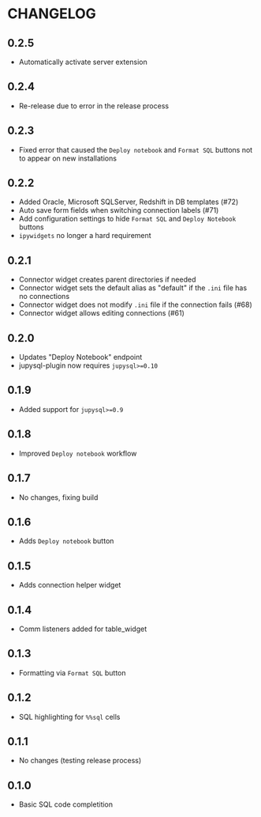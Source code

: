 # CHANGELOG

## 0.2.5

* Automatically activate server extension

## 0.2.4

* Re-release due to error in the release process

## 0.2.3

* Fixed error that caused the `Deploy notebook` and `Format SQL` buttons not to appear on new installations

## 0.2.2

* Added Oracle, Microsoft SQLServer, Redshift in DB templates (#72)
* Auto save form fields when switching connection labels (#71)
* Add configuration settings to hide `Format SQL` and `Deploy Notebook` buttons
* `ipywidgets` no longer a hard requirement

## 0.2.1

* Connector widget creates parent directories if needed
* Connector widget sets the default alias as "default" if the `.ini` file has no connections
* Connector widget does not modify `.ini` file if the connection fails (#68)
* Connector widget allows editing connections (#61)


## 0.2.0

* Updates "Deploy Notebook" endpoint
* jupysql-plugin now requires `jupysql>=0.10`

## 0.1.9

* Added support for `jupysql>=0.9`

## 0.1.8

* Improved `Deploy notebook` workflow

## 0.1.7

* No changes, fixing build

## 0.1.6

* Adds `Deploy notebook` button

## 0.1.5

* Adds connection helper widget

## 0.1.4

* Comm listeners added for table_widget

## 0.1.3

* Formatting via `Format SQL` button

## 0.1.2

* SQL highlighting for  `%%sql` cells

## 0.1.1

* No changes (testing release process)

## 0.1.0

* Basic SQL code completition